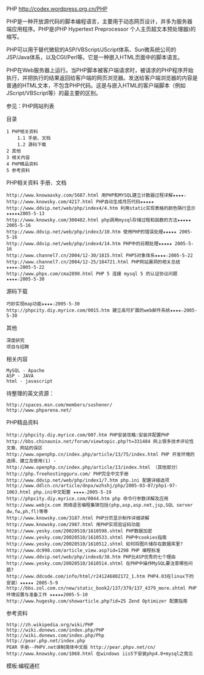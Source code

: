  PHP
http://codex.wordpress.org.cn/PHP


PHP是一种开放源代码的脚本编程语言，主要用于动态网页设计，并多为服务器端应用程序。PHP是(PHP Hypertext Preprocessor 个人主页超文本预处理器)的缩写。

PHP可以用于替代微软的ASP/VBScript/JScript体系、Sun微系统公司的JSP/Java体系，以及CGI/Perl等。它是一种嵌入HTML页面中的脚本语言。

PHP在Web服务器上运行。当PHP脚本被客户端请求时，被请求的PHP程序开始执行，并把执行的结果返回给客户端的网页浏览器。发送给客户端浏览器的内容是普通的HTML文本，不包含PHP代码。这是与嵌入HTML的客户端脚本（例如JScript/VBScript等）的最主要的区别。

参见：PHP网站列表


目录

    1 PHP相关资料
        1.1 手册、文档
        1.2 源码下载
    2 其他
    3 相关内容
    4 PHP精品资料
    5 参考资料

PHP相关资料
手册、文档

    http://www.knowaasky.com/5687.html 用PHP和MYSQL建立计数器过程详解★★★★☆
    http://www.knowsky.com/4217.html PHP自动生成月历代码★★★★★
    http://www.ddvip.net/web/php/index4/4.htm 利用static实现表格的颜色隔行显示★★★★★2005-5-13
    http://www.knowsky.com/300482.html php调用mysql存储过程和函数的方法★★★★★ 2005-5-16
    http://www.ddvip.net/web/php/index3/10.htm 使用PHP的错误处理★★★★★ 2005-5-16
    http://www.ddvip.net/web/php/index4/14.htm PHP中的日期处理★★★★★ 2005-5-16
    http://www.channel7.cn/2004/12-30/1815.html PHP5对象体系★★★★☆2005-5-22
    http://www.channel7.cn/2004/12-25/184721.html PHP网站漏洞的相关总结★★★★☆2005-5-22
    http://www.phpx.com/cma2890.html PHP 5 连接 mysql 5 的认证协议问题★★★★☆2005-5-30 

源码下载

    巧妙实现map功能★★★★☆2005-5-30
    http://phpcity.diy.myrice.com/0015.htm 建立高可扩展的web邮件系统★★★★☆2005-5-30 

其他

    深度研究
    项目与招聘 

相关内容

    MySQL - Apache
    ASP - JAVA
    html - javascript 


待整理的英文资源：

    http://spaces.msn.com/members/sushener/
    http://www.phparena.net/ 

PHP精品资料

    http://phpcity.diy.myrice.com/007.htm PHP安装攻略:安装并配置PHP
    http://bbs.chinaunix.net/forum/viewtopic.php?t=331484 网上很多技术评论性文章、网站的误区
    http://www.openphp.cn/index.php/article/13/75/index.html PHP 开发环境的选择、建立及使用(1) - http://www.openphp.cn/index.php/article/13/index.html （其他部分）
    http://php.freehostingguru.com/ PHP完全中文手册
    http://www.ddvip.net/web/php/index1/7.htm php.ini 配置详细选项
    http://www.ddlcn.cn/article/dnpx/wzhshj/php/2005-03-07/php1-97-1063.html php.ini中文配置 ★★★★☆2005-5-19
    http://phpcity.diy.myrice.com/0044.htm php 命令行参数详解及应用
    http://www.webjx.com 网络语言编程集锦包括(php,asp,asp.net,jsp,SQL server dw,fw,ph,fl)等等
    http://www.knowsky.com/3187.html PHP分页显示制作详细讲解
    http://www.knowsky.com/2987.html 用PHP实现验证码功能
    http://www.yesky.com/20020510/1610598.shtml PHP数据加密
    http://www.yesky.com/20020510/1610533.shtml PHP中cookies指南
    http://www.yesky.com/20020510/1610512.shtml 如何将图片储存在数据库里?
    http://www.dc998.com/article_view.asp?id=1298 PHP 编程标准
    http://www.ddvip.net/web/php/index8/38.htm PHP比ASP优秀的七个理由
    http://www.yesky.com/20020510/1610514.shtml 在PHP中操作MySQL要注意哪些问题?
    http://www.ddcode.com/info/html/r241246802172_1.htm PHP4.03在linux下的安装）★★★★★ 2005-5-9
    http://bbs.zol.com.cn/new/static_book2/137/379/137_4379_more.shtml PHP环境设置与准备工作 ★★★★★2005-5-10
    http://www.hugesky.com/showarticle.php?id=25 Zend Optimizer 配置指南 

参考资料

    http://zh.wikipedia.org/wiki/PHP
    http://wiki.donews.com/index.php/PHP
    http://wiki.donews.com/index.php/Php
    http://pear.php.net/index.php
    PEAR 手册--PHPV.net译制简体中文版 http://pear.phpv.net/cn/
    http://www.knowsky.com/1068.html 在windows iis5下安装php4.0+mysql之我见 

模板:编程通栏 